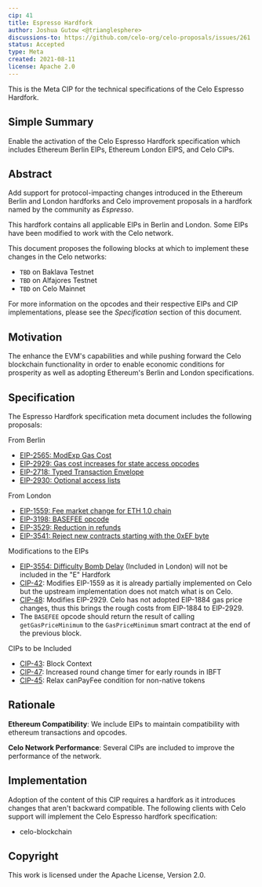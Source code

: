 ```yaml
---
cip: 41
title: Espresso Hardfork
author: Joshua Gutow <@trianglesphere>
discussions-to: https://github.com/celo-org/celo-proposals/issues/261
status: Accepted
type: Meta
created: 2021-08-11
license: Apache 2.0
---
```


This is the Meta CIP for the technical specifications of the Celo Espresso Hardfork.

## Simple Summary

Enable the activation of the Celo Espresso Hardfork specification which includes Ethereum Berlin EIPs, Ethereum London EIPS, and Celo CIPs.

## Abstract

Add support for protocol-impacting changes introduced in the Ethereum Berlin and London hardforks and Celo improvement proposals in a hardfork
named by the community as _Espresso_.

This hardfork contains all applicable EIPs in Berlin and London. Some EIPs have been modified to work with the Celo network.

This document proposes the following blocks at which to implement these changes in the Celo networks:
- `TBD` on Baklava Testnet
- `TBD` on Alfajores Testnet
- `TBD` on Celo Mainnet

For more information on the opcodes and their respective EIPs and CIP implementations, please see the _Specification_
section of this document.

## Motivation

The enhance the EVM's capabilities and while pushing forward the Celo blockchain functionality in order to enable economic conditions for prosperity as well as adopting Ethereum's Berlin and London specifications.

## Specification

The Espresso Hardfork specification meta document includes the following proposals:

From Berlin
* [EIP-2565: ModExp Gas Cost](https://eips.ethereum.org/EIPS/eip-2565)
* [EIP-2929: Gas cost increases for state access opcodes](https://eips.ethereum.org/EIPS/eip-2929)
* [EIP-2718: Typed Transaction Envelope](https://eips.ethereum.org/EIPS/eip-2718)
* [EIP-2930: Optional access lists](https://eips.ethereum.org/EIPS/eip-2930)

From London
* [EIP-1559: Fee market change for ETH 1.0 chain](https://eips.ethereum.org/EIPS/eip-1559)
* [EIP-3198: BASEFEE opcode](https://eips.ethereum.org/EIPS/eip-3198)
* [EIP-3529: Reduction in refunds](https://eips.ethereum.org/EIPS/eip-3529)
* [EIP-3541: Reject new contracts starting with the 0xEF byte](https://eips.ethereum.org/EIPS/eip-3541)

Modifications to the EIPs
* [EIP-3554: Difficulty Bomb Delay](https://eips.ethereum.org/EIPS/eip-3554) (Included in London) will not be included in the "E" Hardfork
* [CIP-42](https://github.com/celo-org/celo-proposals/blob/master/CIPs/cip-0042.md): Modifies EIP-1559 as it is already partially implemented on Celo but the upstream implementation does not match what is on Celo.
* [CIP-48](https://github.com/celo-org/celo-proposals/blob/master/CIPs/cip-0048.md): Modifies EIP-2929. Celo has not adopted EIP-1884 gas price changes, thus this brings the rough costs from EIP-1884 to EIP-2929.
* The `BASEFEE` opcode should return the result of calling `getGasPriceMinimum` to the `GasPriceMinimum` smart contract at the end of the previous block.

CIPs to be Included
* [CIP-43](https://github.com/celo-org/celo-proposals/blob/master/CIPs/cip-0043.md): Block Context
* [CIP-47](https://github.com/celo-org/celo-proposals/blob/master/CIPs/cip-0047.md): Increased round change timer for early rounds in IBFT
* [CIP-45](https://github.com/celo-org/celo-proposals/blob/master/CIPs/cip-0045.md): Relax canPayFee condition for non-native tokens


## Rationale

__Ethereum Compatibility__: We include EIPs to maintain compatibility with ethereum transactions and opcodes.

__Celo Network Performance__: Several CIPs are included to improve the performance of the network.


## Implementation

Adoption of the content of this CIP requires a hardfork as it introduces changes that aren't backward compatible. The following clients with Celo support will implement the Celo Espresso hardfork specification:
- celo-blockchain

## Copyright

This work is licensed under the Apache License, Version 2.0.
